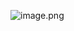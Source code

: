 
![image.png](https://prod-files-secure.s3.us-west-2.amazonaws.com/d5da4832-3825-4b06-9f7d-86c687d890a2/43701e60-6c41-4c79-a14b-1a5fc04e3208/image.png?X-Amz-Algorithm=AWS4-HMAC-SHA256&X-Amz-Content-Sha256=UNSIGNED-PAYLOAD&X-Amz-Credential=AKIAT73L2G45HZZMZUHI%2F20240903%2Fus-west-2%2Fs3%2Faws4_request&X-Amz-Date=20240903T091838Z&X-Amz-Expires=3600&X-Amz-Signature=fb6a0831758387cbec7162e500461800d1729eae1b3587cc70a968b3ecd7eb64&X-Amz-SignedHeaders=host&x-id=GetObject)

